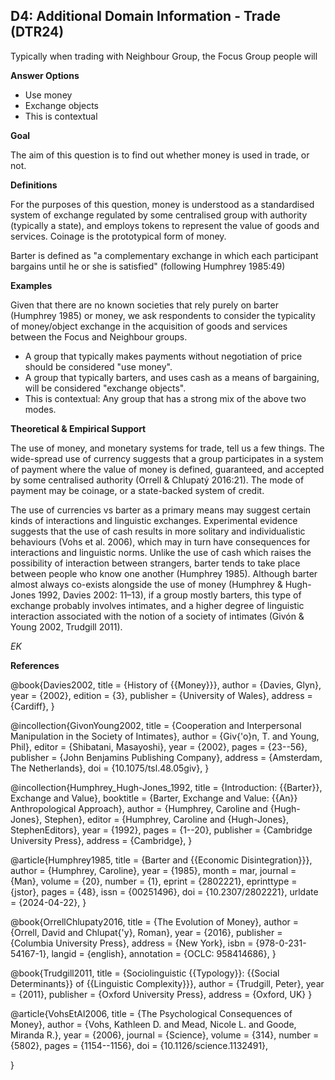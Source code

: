 
## D4: Additional Domain Information - Trade (DTR24)

Typically when trading with Neighbour Group, the Focus Group people will

**Answer Options**

- Use money
- Exchange objects
- This is contextual

**Goal**

The aim of this question is to find out whether money is used in trade, or not.

**Definitions**

For the purposes of this question, money is understood as a standardised system of exchange regulated by some centralised group with authority (typically a state), and employs tokens to represent the value of goods and services. Coinage is the prototypical form of money.

Barter is defined as "a complementary exchange in which each participant bargains until he or she is satisfied" (following Humphrey 1985:49)

**Examples**

Given that there are no known societies that rely purely on barter (Humphrey 1985) or money, we ask respondents to consider the typicality of money/object exchange in the acquisition of goods and services between the Focus and Neighbour groups. 

- A group that typically makes payments without negotiation of price should be considered "use money".
- A group that typically barters, and uses cash as a means of bargaining, will be considered "exchange objects".
- This is contextual: Any group that has a strong mix of the above two modes.

**Theoretical & Empirical Support**

The use of money, and monetary systems for trade, tell us a few things. 
The wide-spread use of currency suggests that a group participates in a system of payment where the value of money is defined, guaranteed, and accepted by some centralised authority (Orrell & Chlupatý 2016:21). The mode of payment may be coinage, or a state-backed system of credit. 

The use of currencies vs barter as a primary means may suggest certain kinds of interactions and linguistic exchanges. Experimental evidence suggests that the use of cash results in more solitary and individualistic behaviours (Vohs et al. 2006), which may in turn have consequences for interactions and linguistic norms. Unlike the use of cash which raises the possibility of interaction between strangers, barter tends to take place between people who know one another (Humphrey 1985). Although barter almost always co-exists alongside the use of money (Humphrey & Hugh-Jones 1992, Davies 2002: 11–13), if a group mostly barters, this type of exchange probably involves intimates, and a higher degree of linguistic interaction associated with the notion of a society of intimates (Givón & Young 2002, Trudgill 2011).

*EK*

**References**

@book{Davies2002,
  title = {History of {{Money}}},
  author = {Davies, Glyn},
  year = {2002},
  edition = {3},
  publisher = {University of Wales},
  address = {Cardiff},
}

@incollection{GivonYoung2002,
  title = {Cooperation and Interpersonal Manipulation in the Society of Intimates},
  author = {Giv{\'o}n, T. and Young, Phil},
  editor = {Shibatani, Masayoshi},
  year = {2002},
  pages = {23--56},
  publisher = {John Benjamins Publishing Company},
  address = {Amsterdam, The Netherlands},
  doi = {10.1075/tsl.48.05giv},
}

@incollection{Humphrey_Hugh-Jones_1992,
  title = {Introduction: {{Barter}}, Exchange and Value},
  booktitle = {Barter, Exchange and Value: {{An}} Anthropological Approach},
  author = {Humphrey, Caroline and {Hugh-Jones}, Stephen},
  editor = {Humphrey, Caroline and {Hugh-Jones}, StephenEditors},
  year = {1992},
  pages = {1--20},
  publisher = {Cambridge University Press},
  address = {Cambridge},
}

@article{Humphrey1985,
  title = {Barter and {{Economic Disintegration}}},
  author = {Humphrey, Caroline},
  year = {1985},
  month = mar,
  journal = {Man},
  volume = {20},
  number = {1},
  eprint = {2802221},
  eprinttype = {jstor},
  pages = {48},
  issn = {00251496},
  doi = {10.2307/2802221},
  urldate = {2024-04-22},
}

@book{OrrellChlupaty2016,
  title = {The Evolution of Money},
  author = {Orrell, David and Chlupat{\'y}, Roman},
  year = {2016},
  publisher = {Columbia University Press},
  address = {New York},
  isbn = {978-0-231-54167-1},
  langid = {english},
  annotation = {OCLC: 958414686},
}

@book{Trudgill2011,
  title = {Sociolinguistic {{Typology}}: {{Social Determinants}} of {{Linguistic Complexity}}},
  author = {Trudgill, Peter},
  year = {2011},
  publisher = {Oxford University Press},
  address = {Oxford, UK}
}

@article{VohsEtAl2006,
  title = {The Psychological Consequences of Money},
  author = {Vohs, Kathleen D. and Mead, Nicole L. and Goode, Miranda R.},
  year = {2006},
  journal = {Science},
  volume = {314},
  number = {5802},
  pages = {1154--1156},
  doi = {10.1126/science.1132491},
 
}

